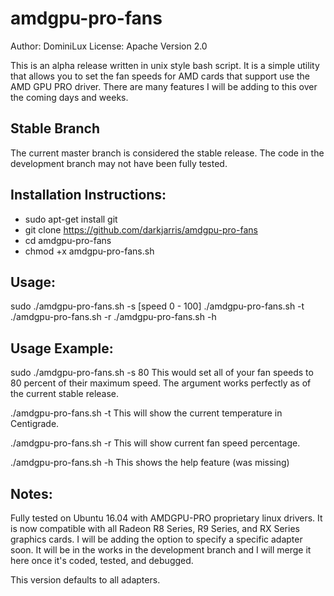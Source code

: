 # amdgpu-pro-fans

Author: DominiLux
License: Apache Version 2.0

This is an alpha release written in unix style bash script.  It is a simple utility that allows you to set the fan speeds for AMD cards that support use the AMD GPU PRO driver.  There are many features I will be adding to this over the coming days and weeks.

## Stable Branch
The current master branch is considered the stable release.  The code in the development branch may not have been fully tested.

## Installation Instructions:
* sudo apt-get install git
* git clone https://github.com/darkjarris/amdgpu-pro-fans
* cd amdgpu-pro-fans
* chmod +x amdgpu-pro-fans.sh

## Usage:
sudo ./amdgpu-pro-fans.sh -s [speed 0 - 100]
./amdgpu-pro-fans.sh -t
./amdgpu-pro-fans.sh -r
./amdgpu-pro-fans.sh -h

## Usage Example:
sudo ./amdgpu-pro-fans.sh -s 80
This would set all of your fan speeds to 80 percent of their maximum speed.  The argument works perfectly as of the current stable release.

./amdgpu-pro-fans.sh -t
This will show the current temperature in Centigrade.

./amdgpu-pro-fans.sh -r
This will show current fan speed percentage.

./amdgpu-pro-fans.sh -h
This shows the help feature (was missing)

## Notes:
Fully tested on Ubuntu 16.04 with AMDGPU-PRO proprietary linux drivers.  It is now compatible with all Radeon R8 Series, R9 Series, and RX Series graphics cards.  I will be adding the option to specify a specific adapter soon.  It will be in the works in the development branch and I will merge it here once it's coded, tested, and debugged.

This version defaults to all adapters.
